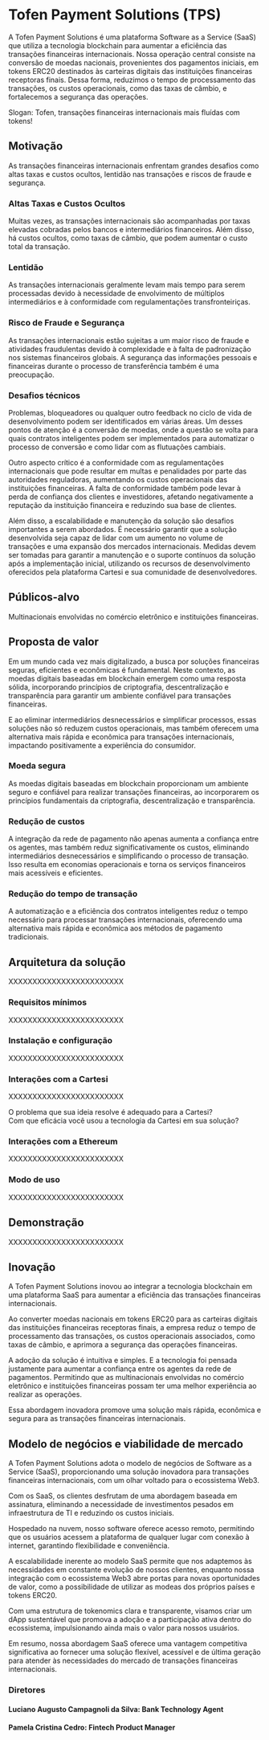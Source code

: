 # Tofen Payment Solutions (TPS)

A Tofen Payment Solutions é uma plataforma Software as a Service (SaaS) que utiliza a tecnologia blockchain para aumentar a eficiência das transações financeiras internacionais. Nossa operação central consiste na conversão de moedas nacionais, provenientes dos pagamentos iniciais, em tokens ERC20 destinados às carteiras digitais das instituições financeiras receptoras finais. Dessa forma, reduzimos o tempo de processamento das transações, os custos operacionais, como das taxas de câmbio, e fortalecemos a segurança das operações.

Slogan: Tofen, transações financeiras internacionais mais fluídas com tokens!

## Motivação

As transações financeiras internacionais enfrentam grandes desafios como altas taxas e custos ocultos, lentidão nas transações e riscos de fraude e segurança. 

### Altas Taxas e Custos Ocultos

Muitas vezes, as transações internacionais são acompanhadas por taxas elevadas cobradas pelos bancos e intermediários financeiros. Além disso, há custos ocultos, como taxas de câmbio, que podem aumentar o custo total da transação.

### Lentidão

As transações internacionais geralmente levam mais tempo para serem processadas devido à necessidade de envolvimento de múltiplos intermediários e à conformidade com regulamentações transfronteiriças. 

### Risco de Fraude e Segurança

As transações internacionais estão sujeitas a um maior risco de fraude e atividades fraudulentas devido à complexidade e à falta de padronização nos sistemas financeiros globais. A segurança das informações pessoais e financeiras durante o processo de transferência também é uma preocupação.

### Desafios técnicos

Problemas, bloqueadores ou qualquer outro feedback no ciclo de vida de desenvolvimento podem ser identificados em várias áreas. Um desses pontos de atenção é a conversão de moedas, onde a questão se volta para quais contratos inteligentes podem ser implementados para automatizar o processo de conversão e como lidar com as flutuações cambiais. 

Outro aspecto crítico é a conformidade com as regulamentações internacionais que pode resultar em multas e penalidades por parte das autoridades reguladoras, aumentando os custos operacionais das instituições financeiras. A falta de conformidade também pode levar à perda de confiança dos clientes e investidores, afetando negativamente a reputação da instituição financeira e reduzindo sua base de clientes. 

Além disso, a escalabilidade e manutenção da solução são desafios importantes a serem abordados. É necessário garantir que a solução desenvolvida seja capaz de lidar com um aumento no volume de transações e uma expansão dos mercados internacionais. Medidas devem ser tomadas para garantir a manutenção e o suporte contínuos da solução após a implementação inicial, utilizando os recursos de desenvolvimento oferecidos pela plataforma Cartesi e sua comunidade de desenvolvedores.

## Públicos-alvo

Multinacionais envolvidas no comércio eletrônico e instituições financeiras.

## Proposta de valor

Em um mundo cada vez mais digitalizado, a busca por soluções financeiras seguras, eficientes e econômicas é fundamental. Neste contexto, as moedas digitais baseadas em blockchain emergem como uma resposta sólida, incorporando princípios de criptografia, descentralização e transparência para garantir um ambiente confiável para transações financeiras. 

E ao eliminar intermediários desnecessários e simplificar processos, essas soluções não só reduzem custos operacionais, mas também oferecem uma alternativa mais rápida e econômica para transações internacionais, impactando positivamente a experiência do consumidor.

### Moeda segura

As moedas digitais baseadas em blockchain proporcionam um ambiente seguro e confiável para realizar transações financeiras, ao incorporarem os princípios fundamentais da criptografia, descentralização e transparência.

### Redução de custos

A integração da rede de pagamento não apenas aumenta a confiança entre os agentes, mas também reduz significativamente os custos, eliminando intermediários desnecessários e simplificando o processo de transação. Isso resulta em economias operacionais e torna os serviços financeiros mais acessíveis e eficientes.  

### Redução do tempo de transação

A automatização e a eficiência dos contratos inteligentes reduz o tempo necessário para processar transações internacionais, oferecendo uma alternativa mais rápida e econômica aos métodos de pagamento tradicionais.

## Arquitetura da solução

XXXXXXXXXXXXXXXXXXXXXXXX

### Requisitos mínimos

XXXXXXXXXXXXXXXXXXXXXXXX

### Instalação e configuração

XXXXXXXXXXXXXXXXXXXXXXXX

### Interações com a Cartesi

XXXXXXXXXXXXXXXXXXXXXXXX

O problema que sua ideia resolve é adequado para a Cartesi?  
Com que eficácia você usou a tecnologia da Cartesi em sua solução?

### Interações com a Ethereum

XXXXXXXXXXXXXXXXXXXXXXXX

### Modo de uso

XXXXXXXXXXXXXXXXXXXXXXXX

## Demonstração

XXXXXXXXXXXXXXXXXXXXXXXX

## Inovação

A Tofen Payment Solutions inovou ao integrar a tecnologia blockchain em uma plataforma SaaS para aumentar a eficiência das transações financeiras internacionais. 

Ao converter moedas nacionais em tokens ERC20 para as carteiras digitais das instituições financeiras receptoras finais, a empresa reduz o tempo de processamento das transações, os custos operacionais associados, como taxas de câmbio, e aprimora a segurança das operações financeiras.

A adoção da solução é intuitiva e simples. E a tecnologia foi pensada justamente para aumentar a confiança entre os agentes da rede de pagamentos. Permitindo que as multinacionais envolvidas no comércio eletrônico e instituições financeiras possam ter uma melhor experiência ao realizar as operações.

Essa abordagem inovadora promove uma solução mais rápida, econômica e segura para as transações financeiras internacionais.

## Modelo de negócios e viabilidade de mercado

A Tofen Payment Solutions adota o modelo de negócios de Software as a Service (SaaS), proporcionando uma solução inovadora para transações financeiras internacionais, com um olhar voltado para o ecossistema Web3. 

Com os SaaS, os clientes desfrutam de uma abordagem baseada em assinatura, eliminando a necessidade de investimentos pesados em infraestrutura de TI e reduzindo os custos iniciais. 

Hospedado na nuvem, nosso software oferece acesso remoto, permitindo que os usuários acessem a plataforma de qualquer lugar com conexão à internet, garantindo flexibilidade e conveniência. 

A escalabilidade inerente ao modelo SaaS permite que nos adaptemos às necessidades em constante evolução de nossos clientes, enquanto nossa integração com o ecossistema Web3 abre portas para novas oportunidades de valor, como a possibilidade de utilizar as modeas dos próprios países e tokens ERC20. 

Com uma estrutura de tokenomics clara e transparente, visamos criar um dApp sustentável que promova a adoção e a participação ativa dentro do ecossistema, impulsionando ainda mais o valor para nossos usuários. 
 
Em resumo, nossa abordagem SaaS oferece uma vantagem competitiva significativa ao fornecer uma solução flexível, acessível e de última geração para atender às necessidades do mercado de transações financeiras internacionais.

### Diretores

#### Luciano Augusto Campagnoli da Silva: Bank Technology Agent

#### Pamela Cristina Cedro: Fintech Product Manager
